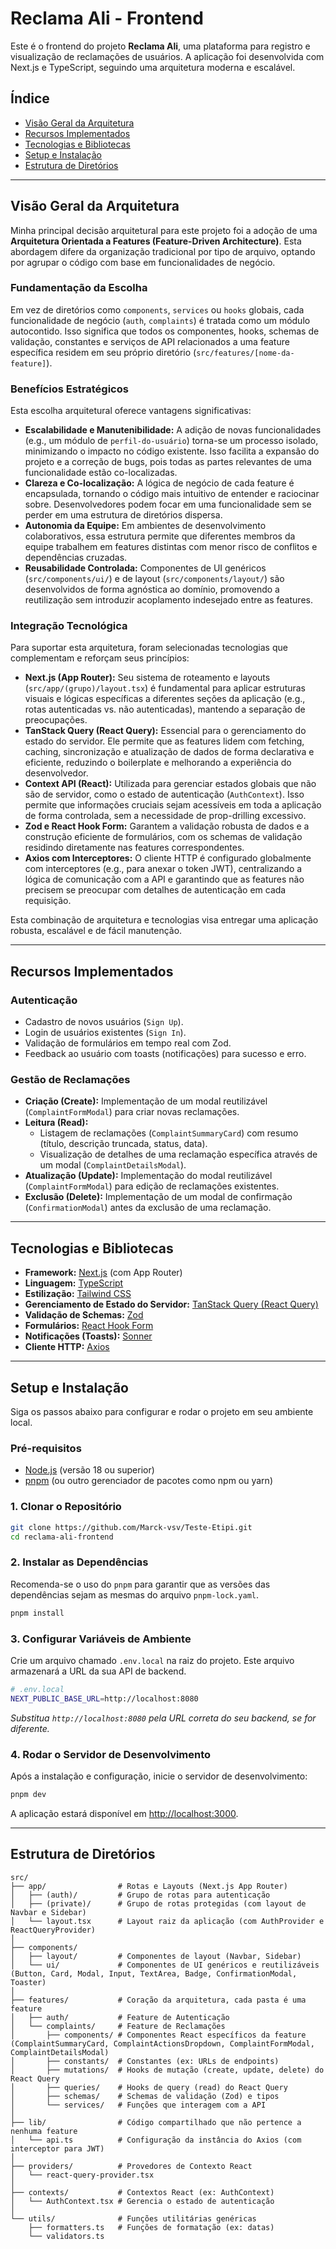 # Reclama Ali - Frontend

Este é o frontend do projeto **Reclama Ali**, uma plataforma para registro e visualização de reclamações de usuários. A aplicação foi desenvolvida com Next.js e TypeScript, seguindo uma arquitetura moderna e escalável.

## Índice

- [Visão Geral da Arquitetura](#visão-geral-da-arquitetura)
- [Recursos Implementados](#recursos-implementados)
- [Tecnologias e Bibliotecas](#tecnologias-e-bibliotecas)
- [Setup e Instalação](#setup-e-instalação)
- [Estrutura de Diretórios](#estrutura-de-diretórios)

---

## Visão Geral da Arquitetura

Minha principal decisão arquitetural para este projeto foi a adoção de uma **Arquitetura Orientada a Features (Feature-Driven Architecture)**. Esta abordagem difere da organização tradicional por tipo de arquivo, optando por agrupar o código com base em funcionalidades de negócio.

### Fundamentação da Escolha

Em vez de diretórios como `components`, `services` ou `hooks` globais, cada funcionalidade de negócio (`auth`, `complaints`) é tratada como um módulo autocontido. Isso significa que todos os componentes, hooks, schemas de validação, constantes e serviços de API relacionados a uma feature específica residem em seu próprio diretório (`src/features/[nome-da-feature]`).

### Benefícios Estratégicos

Esta escolha arquitetural oferece vantagens significativas:

-   **Escalabilidade e Manutenibilidade:** A adição de novas funcionalidades (e.g., um módulo de `perfil-do-usuário`) torna-se um processo isolado, minimizando o impacto no código existente. Isso facilita a expansão do projeto e a correção de bugs, pois todas as partes relevantes de uma funcionalidade estão co-localizadas.
-   **Clareza e Co-localização:** A lógica de negócio de cada feature é encapsulada, tornando o código mais intuitivo de entender e raciocinar sobre. Desenvolvedores podem focar em uma funcionalidade sem se perder em uma estrutura de diretórios dispersa.
-   **Autonomia da Equipe:** Em ambientes de desenvolvimento colaborativos, essa estrutura permite que diferentes membros da equipe trabalhem em features distintas com menor risco de conflitos e dependências cruzadas.
-   **Reusabilidade Controlada:** Componentes de UI genéricos (`src/components/ui/`) e de layout (`src/components/layout/`) são desenvolvidos de forma agnóstica ao domínio, promovendo a reutilização sem introduzir acoplamento indesejado entre as features.

### Integração Tecnológica

Para suportar esta arquitetura, foram selecionadas tecnologias que complementam e reforçam seus princípios:

-   **Next.js (App Router):** Seu sistema de roteamento e layouts (`src/app/(grupo)/layout.tsx`) é fundamental para aplicar estruturas visuais e lógicas específicas a diferentes seções da aplicação (e.g., rotas autenticadas vs. não autenticadas), mantendo a separação de preocupações.
-   **TanStack Query (React Query):** Essencial para o gerenciamento do estado do servidor. Ele permite que as features lidem com fetching, caching, sincronização e atualização de dados de forma declarativa e eficiente, reduzindo o boilerplate e melhorando a experiência do desenvolvedor.
-   **Context API (React):** Utilizada para gerenciar estados globais que não são de servidor, como o estado de autenticação (`AuthContext`). Isso permite que informações cruciais sejam acessíveis em toda a aplicação de forma controlada, sem a necessidade de prop-drilling excessivo.
-   **Zod e React Hook Form:** Garantem a validação robusta de dados e a construção eficiente de formulários, com os schemas de validação residindo diretamente nas features correspondentes.
-   **Axios com Interceptores:** O cliente HTTP é configurado globalmente com interceptores (e.g., para anexar o token JWT), centralizando a lógica de comunicação com a API e garantindo que as features não precisem se preocupar com detalhes de autenticação em cada requisição.

Esta combinação de arquitetura e tecnologias visa entregar uma aplicação robusta, escalável e de fácil manutenção.

---

## Recursos Implementados

### Autenticação
- Cadastro de novos usuários (`Sign Up`).
- Login de usuários existentes (`Sign In`).
- Validação de formulários em tempo real com Zod.
- Feedback ao usuário com toasts (notificações) para sucesso e erro.

### Gestão de Reclamações
- **Criação (Create):** Implementação de um modal reutilizável (`ComplaintFormModal`) para criar novas reclamações.
- **Leitura (Read):**
    - Listagem de reclamações (`ComplaintSummaryCard`) com resumo (título, descrição truncada, status, data).
    - Visualização de detalhes de uma reclamação específica através de um modal (`ComplaintDetailsModal`).
- **Atualização (Update):** Implementação do modal reutilizável (`ComplaintFormModal`) para edição de reclamações existentes.
- **Exclusão (Delete):** Implementação de um modal de confirmação (`ConfirmationModal`) antes da exclusão de uma reclamação.

---

## Tecnologias e Bibliotecas

- **Framework:** [Next.js](https://nextjs.org/) (com App Router)
- **Linguagem:** [TypeScript](https://www.typescriptlang.org/)
- **Estilização:** [Tailwind CSS](https://tailwindcss.com/)
- **Gerenciamento de Estado do Servidor:** [TanStack Query (React Query)](https://tanstack.com/query/latest)
- **Validação de Schemas:** [Zod](https://zod.dev/)
- **Formulários:** [React Hook Form](https://react-hook-form.com/)
- **Notificações (Toasts):** [Sonner](https://sonner.emilkowal.ski/)
- **Cliente HTTP:** [Axios](https://axios-http.com/)

---

## Setup e Instalação

Siga os passos abaixo para configurar e rodar o projeto em seu ambiente local.

### Pré-requisitos

- [Node.js](https://nodejs.org/) (versão 18 ou superior)
- [pnpm](https://pnpm.io/installation) (ou outro gerenciador de pacotes como npm ou yarn)

### 1. Clonar o Repositório

```bash
git clone https://github.com/Marck-vsv/Teste-Etipi.git
cd reclama-ali-frontend
```

### 2. Instalar as Dependências

Recomenda-se o uso do `pnpm` para garantir que as versões das dependências sejam as mesmas do arquivo `pnpm-lock.yaml`.

```bash
pnpm install
```

### 3. Configurar Variáveis de Ambiente

Crie um arquivo chamado `.env.local` na raiz do projeto. Este arquivo armazenará a URL da sua API de backend.

```bash
# .env.local
NEXT_PUBLIC_BASE_URL=http://localhost:8080
```
*Substitua `http://localhost:8080` pela URL correta do seu backend, se for diferente.*

### 4. Rodar o Servidor de Desenvolvimento

Após a instalação e configuração, inicie o servidor de desenvolvimento:

```bash
pnpm dev
```

A aplicação estará disponível em [http://localhost:3000](http://localhost:3000).

---

## Estrutura de Diretórios

```
src/
├── app/                # Rotas e Layouts (Next.js App Router)
│   ├── (auth)/         # Grupo de rotas para autenticação
│   ├── (private)/      # Grupo de rotas protegidas (com layout de Navbar e Sidebar)
│   └── layout.tsx      # Layout raiz da aplicação (com AuthProvider e ReactQueryProvider)
│
├── components/
│   ├── layout/         # Componentes de layout (Navbar, Sidebar)
│   └── ui/             # Componentes de UI genéricos e reutilizáveis (Button, Card, Modal, Input, TextArea, Badge, ConfirmationModal, Toaster)
│
├── features/           # Coração da arquitetura, cada pasta é uma feature
│   ├── auth/           # Feature de Autenticação
│   └── complaints/     # Feature de Reclamações
│       ├── components/ # Componentes React específicos da feature (ComplaintSummaryCard, ComplaintActionsDropdown, ComplaintFormModal, ComplaintDetailsModal)
│       ├── constants/  # Constantes (ex: URLs de endpoints)
│       ├── mutations/  # Hooks de mutação (create, update, delete) do React Query
│       ├── queries/    # Hooks de query (read) do React Query
│       ├── schemas/    # Schemas de validação (Zod) e tipos
│       └── services/   # Funções que interagem com a API
│
├── lib/                # Código compartilhado que não pertence a nenhuma feature
│   └── api.ts          # Configuração da instância do Axios (com interceptor para JWT)
│
├── providers/          # Provedores de Contexto React
│   └── react-query-provider.tsx
│
├── contexts/           # Contextos React (ex: AuthContext)
│   └── AuthContext.tsx # Gerencia o estado de autenticação
│
└── utils/              # Funções utilitárias genéricas
    ├── formatters.ts   # Funções de formatação (ex: datas)
    └── validators.ts
```